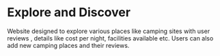 # Explore and Discover

Website designed to explore various places like camping sites with user reviews , details like
cost per night, facilities available etc. Users can also add new camping places and their reviews.
